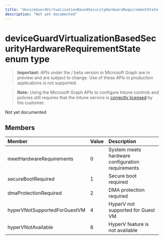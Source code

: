```yaml
---
title: "deviceGuardVirtualizationBasedSecurityHardwareRequirementState enum type"
description: "Not yet documented"
---
```


# deviceGuardVirtualizationBasedSecurityHardwareRequirementState enum type

> **Important:** APIs under the / beta version in Microsoft Graph are in preview and are subject to change. Use of these APIs in production applications is not supported.

> **Note:** Using the Microsoft Graph APIs to configure Intune controls and policies still requires that the Intune service is [correctly licensed](https://go.microsoft.com/fwlink/?linkid=839381) by the customer.

Not yet documented
## Members
|Member|Value|Description|
|:---|:---|:---|
|meetHardwareRequirements|0|System meets hardware configuration requirements|
|secureBootRequired|1|Secure boot required|
|dmaProtectionRequired|2|DMA protection required|
|hyperVNotSupportedForGuestVM|4|HyperV not supported for Guest VM|
|hyperVNotAvailable|8|HyperV feature is not available|





